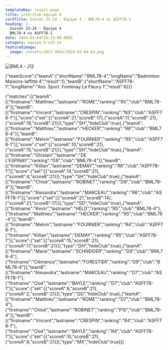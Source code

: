 ```yaml
---
templateKey: result-page
title: interclub-equipe-4
cardTitle: Saison 23-24 - Équipe 4 - BML78-4 vs ASFF78-1 
heading: |-
  Saison 23-24 - Équipe 4
  BML78-4 vs ASFF78-1
date: 2024-03-04T19:15:00.000Z
category: equipe-4-s23-24
featuredimage:
  image: /assets/2023-2024/2024-03-04-E4.png
---
```

![](/assets/2023-2024/2024-03-04-E4.png "BML4 - J12")

<teamscoreboard>{"teamScore":{"teamA":{"shortName":"BML78-4","longName":"Badminton Maisons-laffitte 4","result":1},"teamB":{"shortName":"ASFF78-1","longName":"Ass. Sport. Fontenay Le Fleury 1","result":6}}}</teamscoreboard>

<scoreboard>{"matches":[{"teamA":[{"firstname":"Matthieu","lastname":"ROME","ranking":"R5","club":"BML78-4"}],"teamB":[{"firstname":"Vincent","lastname":"CRESPIN","ranking":"N3","club":"ASFF78-1"}],"score":{"set":[{"scoreA":21,"scoreB":17},{"scoreA":11,"scoreB":21},{"scoreA":18,"scoreB":21}]},"type":"SH","hideClub":true},{"teamA":[{"firstname":"Matthieu","lastname":"HECKER","ranking":"R6","club":"BML78-4"}],"teamB":[{"firstname":"Melvin","lastname":"FOURNIER","ranking":"R5","club":"ASFF78-1"}],"score":{"set":[{"scoreA":10,"scoreB":21},{"scoreA":15,"scoreB":21}]},"type":"SH","hideClub":true},{"teamA":[{"firstname":"Ghislain","lastname":"DE L'ESPINAY","ranking":"D9","club":"BML78-4"}],"teamB":[{"firstname":"Killian","lastname":"DEMAY","ranking":"R6","club":"ASFF78-1"}],"score":{"set":[{"scoreA":14,"scoreB":21},{"scoreA":4,"scoreB":21}]},"type":"SH","hideClub":true},{"teamA":[{"firstname":"Chloé","lastname":"ROBINET","ranking":"D9","club":"BML78-4"}],"teamB":[{"firstname":"Alexandra","lastname":"MARCEAU","ranking":"R6","club":"ASFF78-1"}],"score":{"set":[{"scoreA":21,"scoreB":14},{"scoreA":21,"scoreB":17}]},"type":"SD","hideClub":true},{"teamA":[{"firstname":"Kevin","lastname":"HELD","ranking":"R5","club":"BML78-4"},{"firstname":"Matthieu","lastname":"HECKER","ranking":"R5","club":"BML78-4"}],"teamB":[{"firstname":"Melvin","lastname":"FOURNIER","ranking":"R4","club":"ASFF78-1"},{"firstname":"Killian","lastname":"DEMAY","ranking":"R5","club":"ASFF78-1"}],"score":{"set":[{"scoreA":15,"scoreB":21},{"scoreA":17,"scoreB":21}]},"type":"DH","hideClub":true},{"teamA":[{"firstname":"Marie","lastname":"SCHNEIDER","ranking":"D9","club":"BML78-4"},{"firstname":"Clémence","lastname":"FORESTIER","ranking":"D9","club":"BML78-4"}],"teamB":[{"firstname":"Alexandra","lastname":"MARCEAU","ranking":"D7","club":"ASFF78-1"},{"firstname":"Cloé","lastname":"BAYLE","ranking":"D7","club":"ASFF78-1"}],"score":{"set":[{"scoreA":8,"scoreB":21},{"scoreA":2,"scoreB":21}]},"type":"DD","hideClub":true},{"teamA":[{"firstname":"Matthieu","lastname":"ROME","ranking":"D7","club":"BML78-4"},{"firstname":"Chloé","lastname":"ROBINET","ranking":"P10","club":"BML78-4"}],"teamB":[{"firstname":"Vincent","lastname":"CRESPIN","ranking":"R4","club":"ASFF78-1"},{"firstname":"Cloé","lastname":"BAYLE","ranking":"R4","club":"ASFF78-1"}],"score":{"set":[{"scoreA":10,"scoreB":21},{"scoreA":8,"scoreB":21}]},"type":"MX","hideClub":true}]}</scoreboard>